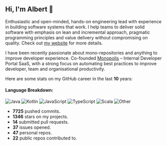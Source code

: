 ## Hi, I'm Albert 🙂 

Enthusiastic and open-minded, hands-on engineering lead with experience in building software systems that work. I help teams to deliver solid software with emphasis on lean and incremental approach, pragmatic programming principles and value delivery without compromising on quality. Check out [my website](https://www.talk2duck.com) for more details.

I have been recently passionate about mono-repositories and anything to improve developer experience. Co-founded [Monopolis](https://monopolis.cloud) – Internal Developer Portal SaaS, with a strong focus on automating best practices to improve developer, team and organisational productivity. 


Here are some stats on my GitHub career in the last **10** years:

#### Language Breakdown:

![Java](https://img.shields.io/static/v1?style=flat-square&label=%E2%A0%80&color=555&labelColor=%23b07219&message=Java%EF%B8%B185.9%25)
![Kotlin](https://img.shields.io/static/v1?style=flat-square&label=%E2%A0%80&color=555&labelColor=%23A97BFF&message=Kotlin%EF%B8%B16.6%25)
![JavaScript](https://img.shields.io/static/v1?style=flat-square&label=%E2%A0%80&color=555&labelColor=%23f1e05a&message=JavaScript%EF%B8%B12.3%25)
![TypeScript](https://img.shields.io/static/v1?style=flat-square&label=%E2%A0%80&color=555&labelColor=%233178c6&message=TypeScript%EF%B8%B11.8%25)
![Scala](https://img.shields.io/static/v1?style=flat-square&label=%E2%A0%80&color=555&labelColor=%23c22d40&message=Scala%EF%B8%B10.8%25)
![Other](https://img.shields.io/static/v1?style=flat-square&label=%E2%A0%80&color=555&labelColor=%23ededed&message=Other%EF%B8%B12.4%25)

- **7725** pushed commits.
- **1346** stars on my projects.
- **14** submitted pull requests.
- **37** issues opened.
- **47** personal repos.
- **22** public repos contributed to.
